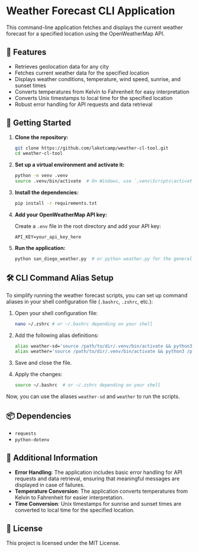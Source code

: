 # Weather Forecast CLI Application

This command-line application fetches and displays the current weather forecast for a specified location using the OpenWeatherMap API.

## 🌟 Features

- Retrieves geolocation data for any city
- Fetches current weather data for the specified location
- Displays weather conditions, temperature, wind speed, sunrise, and sunset times
- Converts temperatures from Kelvin to Fahrenheit for easy interpretation
- Converts Unix timestamps to local time for the specified location
- Robust error handling for API requests and data retrieval

## 🚀 Getting Started

1. **Clone the repository:**

    ```bash
    git clone https://github.com/lakotcamp/weather-cl-tool.git
    cd weather-cl-tool
    ```

2. **Set up a virtual environment and activate it:**

    ```bash
    python -m venv .venv
    source .venv/bin/activate  # On Windows, use `.venv\Scripts\activate`
    ```

3. **Install the dependencies:**

    ```bash
    pip install -r requirements.txt
    ```

4. **Add your OpenWeatherMap API key:**

    Create a `.env` file in the root directory and add your API key:

    ```plaintext
    API_KEY=your_api_key_here
    ```

5. **Run the application:**

    ```bash
    python san_diego_weather.py  # or python weather.py for the general script
    ```

## 🛠️ CLI Command Alias Setup

To simplify running the weather forecast scripts, you can set up command aliases in your shell configuration file (`.bashrc`, `.zshrc`, etc.):

1. Open your shell configuration file:

    ```bash
    nano ~/.zshrc # or ~/.bashrc depending on your shell
    ```

2. Add the following alias definitions:

    ```bash
    alias weather-sd='source /path/to/dir/.venv/bin/activate && python3 /path/to/dir/san_diego_weather.py'
    alias weather='source /path/to/dir/.venv/bin/activate && python3 /path/to/dir/weather.py'
    ```

3. Save and close the file.

4. Apply the changes:

    ```bash
    source ~/.bashrc  # or ~/.zshrc depending on your shell
    ```

Now, you can use the aliases `weather-sd` and `weather` to run the scripts.

## 📦 Dependencies

- `requests`
- `python-dotenv`

## 📝 Additional Information

- **Error Handling**: The application includes basic error handling for API requests and data retrieval, ensuring that meaningful messages are displayed in case of failures.
- **Temperature Conversion**: The application converts temperatures from Kelvin to Fahrenheit for easier interpretation.
- **Time Conversion**: Unix timestamps for sunrise and sunset times are converted to local time for the specified location.

## 📄 License

This project is licensed under the MIT License.